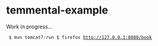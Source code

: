 temmental-example
=================

Work in progress...
<code><pre>
$ mvn tomcat7:run
$ firefox http://127.0.0.1:8080/book
</pre></code>
